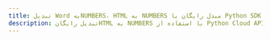 ---title: تبدیل Word بهNUMBERS، HTML به NUMBERS مبدل رایگان یا Python SDKdescription: تبدیل رایگانHTML به NUMBERS با استفاده از Python Cloud APIs & SDK. همچنین اسناد Microsoft Word و OpenOffice را در Cloud ایجاد، ویرایش و رندر کنید.---